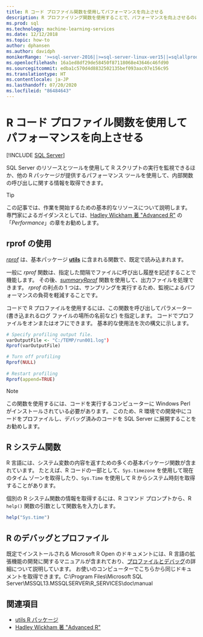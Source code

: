 ```yaml
---
title: R コード プロファイル関数を使用してパフォーマンスを向上させる
description: R プロファイリング関数を使用することで、パフォーマンスを向上させるのに役立つ情報を収集し、SQL Server での R 計算の結果をより速く得られるようにします。 *rprof* 関数は、内部関数呼び出しに関する情報を収集して返します。
ms.prod: sql
ms.technology: machine-learning-services
ms.date: 12/12/2018
ms.topic: how-to
author: dphansen
ms.author: davidph
monikerRange: '>=sql-server-2016||>=sql-server-linux-ver15||=sqlallproducts-allversions'
ms.openlocfilehash: 16a1ed8df29de58450f87118068e43646c46fd90
ms.sourcegitcommit: edba1c570d4d8832502135bef093aac07e156c95
ms.translationtype: HT
ms.contentlocale: ja-JP
ms.lasthandoff: 07/20/2020
ms.locfileid: "86484643"
---
```

# <a name="use-r-code-profiling-functions-to-improve-performance"></a>R コード プロファイル関数を使用してパフォーマンスを向上させる
 [!INCLUDE [SQL Server](../../includes/applies-to-version/sqlserver.md)]

SQL Server のリソースとツールを使用して R スクリプトの実行を監視できるほか、他の R パッケージが提供するパフォーマンス ツールを使用して、内部関数の呼び出しに関する情報を取得できます。 

> [!TIP]
> この記事では、作業を開始するための基本的なリソースについて説明します。 専門家によるガイダンスとしては、[Hadley Wickham 著 "Advanced R"](http://adv-r.had.co.nz) の「*Performance*」の章をお勧めします。

## <a name="using-rprof"></a>rprof の使用

[*rprof*](https://www.rdocumentation.org/packages/utils/versions/3.5.1/topics/Rprof) は、基本パッケージ [**utils**](https://www.rdocumentation.org/packages/utils/versions/3.5.1) に含まれる関数で、既定で読み込まれます。 

一般に *rprof* 関数は、指定した間隔でファイルに呼び出し履歴を記述することで機能します。 その後、[*summaryRprof*](https://www.rdocumentation.org/packages/utils/versions/3.5.1/topics/summaryRprof) 関数を使用して、出力ファイルを処理できます。 *rprof* の利点の 1 つは、サンプリングを実行するため、監視によるパフォーマンスの負荷を軽減することです。

コードで R プロファイルを使用するには、この関数を呼び出してパラメーター (書き込まれるログ ファイルの場所の名前など) を指定します。 コードでプロファイルをオンまたはオフにできます。 基本的な使用法を次の構文に示します。 

```R
# Specify profiling output file.
varOutputFile <- "C:/TEMP/run001.log")
Rprof(varOutputFile)

# Turn off profiling
Rprof(NULL)
    
# Restart profiling
Rprof(append=TRUE)
```

> [!NOTE]
> この関数を使用するには、コードを実行するコンピューターに Windows Perl がインストールされている必要があります。 このため、R 環境での開発中にコードをプロファイルし、デバッグ済みのコードを SQL Server に展開することをお勧めします。  


## <a name="r-system-functions"></a>R システム関数

R 言語には、システム変数の内容を返すための多くの基本パッケージ関数が含まれています。 たとえば、R コードの一部として、`Sys.timezone` を使用して現在のタイム ゾーンを取得したり、`Sys.Time` を使用して R からシステム時刻を取得することがあります。 

個別の R システム関数の情報を取得するには、R コマンド プロンプトから、R `help()` 関数の引数として関数名を入力します。

```R
help("Sys.time")
```

## <a name="debugging-and-profiling-in-r"></a>R のデバッグとプロファイル

既定でインストールされる Microsoft R Open のドキュメントには、R 言語の拡張機能の開発に関するマニュアルが含まれており、[プロファイルとデバッグ](https://cran.r-project.org/doc/manuals/r-release/R-exts.html#Debugging)の詳細について説明しています。 お使いのコンピューターでこちらから同じドキュメントを取得できます。C:\Program Files\Microsoft SQL Server\MSSQL13.MSSQLSERVER\R_SERVICES\doc\manual

## <a name="see-also"></a>関連項目

+ [utils R パッケージ](https://www.rdocumentation.org/packages/utils/versions/3.5.1)
+ [Hadley Wickham 著 "Advanced R"](http://adv-r.had.co.nz)
